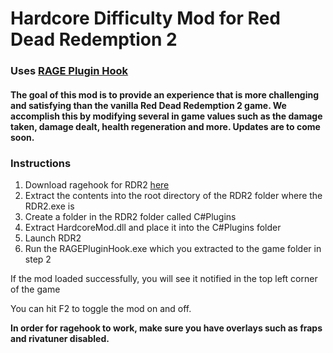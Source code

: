 # Hardcore Difficulty Mod for Red Dead Redemption 2 
### Uses [RAGE Plugin Hook](http://ragepluginhook.net/Downloads.aspx)
#### The goal of this mod is to provide an experience that is more challenging and satisfying than the vanilla Red Dead Redemption 2 game. We accomplish this by modifying several in game values such as the damage taken, damage dealt, health regeneration and more. Updates are to come soon.

### Instructions
1. Download ragehook for RDR2 [here](http://ragepluginhook.net/Downloads.aspx?)
2. Extract the contents into the root directory of the RDR2 folder where the RDR2.exe is
3. Create a folder in the RDR2 folder called C#Plugins
4. Extract HardcoreMod.dll and place it into the C#Plugins folder
5. Launch RDR2 
6. Run the RAGEPluginHook.exe which you extracted to the game folder in step 2

If the mod loaded successfully, you will see it notified in the top left corner of the game

You can hit F2 to toggle the mod on and off.

**In order for ragehook to work, make sure you have overlays such as fraps and rivatuner disabled.**